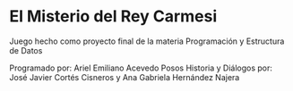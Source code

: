 # El Misterio del Rey Carmesi
Juego hecho como proyecto final de la materia Programación y Estructura de Datos

Programado por: Ariel Emiliano Acevedo Posos
Historia y Diálogos por: José Javier Cortés Cisneros y Ana Gabriela Hernández Najera
